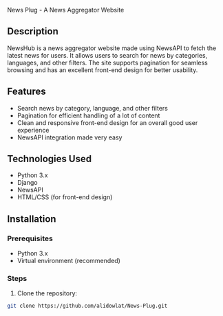 News Plug - A News Aggregator Website

## Description
NewsHub is a news aggregator website made using NewsAPI to fetch the latest news for users. It allows users to search for news by categories, languages, and other filters. The site supports pagination for seamless browsing and has an excellent front-end design for better usability.

## Features
- Search news by category, language, and other filters
- Pagination for efficient handling of a lot of content
- Clean and responsive front-end design for an overall good user experience
- NewsAPI integration made very easy

## Technologies Used
- Python 3.x
- Django
- NewsAPI
- HTML/CSS (for front-end design)

## Installation

### Prerequisites
- Python 3.x
- Virtual environment (recommended)

### Steps

1. Clone the repository:

```bash
git clone https://github.com/alidowlat/News-Plug.git
